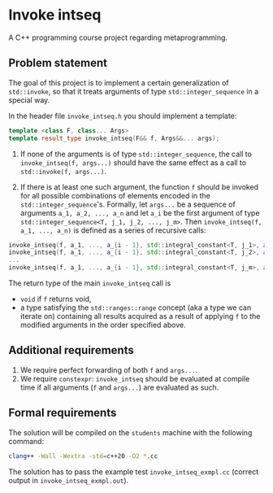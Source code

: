 # Invoke intseq
A C++ programming course project regarding metaprogramming.

## Problem statement
The goal of this project is to implement a certain generalization of `std::invoke`, so that it treats arguments of type `std::integer_sequence` in a special way.

In the header file `invoke_intseq.h` you should implement a template:
```c++
template <class F, class... Args>
template result_type invoke_intseq(F&& f, Args&&... args);
```

1. If none of the arguments is of type `std::integer_sequence`, the call to `invoke_intseq(f, args...)` should have the same effect as a call to `std::invoke(f, args...)`.

2. If there is at least one such argument, the function `f` should be invoked for all possible combinations of elements encoded in the `std::integer_sequence`'s. Formally, let `args...` be a sequence of arguments `a_1, a_2, ..., a_n` and let `a_i` be the first argument of type `std::integer_sequence<T, j_1, j_2, ..., j_m>`. Then `invoke_intseq(f, a_1, ..., a_n)` is defined as a series of recursive calls:
```c++
invoke_intseq(f, a_1, ..., a_{i - 1}, std::integral_constant<T, j_1>, a_{i + 1}, ..., a_n),
invoke_intseq(f, a_1, ..., a_{i - 1}, std::integral_constant<T, j_2>, a_{i + 1}, ..., a_n),
...
invoke_intseq(f, a_1, ..., a_{i - 1}, std::integral_constant<T, j_m>, a_{i + 1}, ..., a_n).
```

The return type of the main `invoke_intseq` call is
* `void` if `f` returns void,
* a type satisfying the `std::ranges::range` concept (aka a type we can iterate on) containing all results acquired as a result of applying `f` to the modified arguments in the order specified above.

## Additional requirements
1. We require perfect forwarding of both `f` and `args...`.
2. We require `constexpr`: `invoke_intseq` should be evaluated at compile time if all arguments (`f` and `args...`) are evaluated as such.

## Formal requirements
The solution will be compiled on the `students` machine with the following command:
```bash
clang++ -Wall -Wextra -std=c++20 -O2 *.cc
```

The solution has to pass the example test `invoke_intseq_exmpl.cc` (correct output in `invoke_intseq_exmpl.out`).